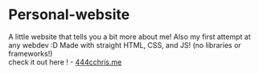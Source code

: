 # Personal-website
A little website that tells you a bit more about me! Also my first attempt at any webdev :D
Made with straight HTML, CSS, and JS! (no libraries or frameworks!)
<br>
check it out here ! - <a href="https://444cchris.me"> 444cchris.me</a>